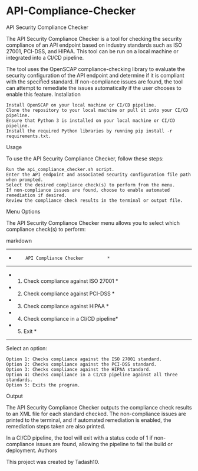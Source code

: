 # API-Compliance-Checker
API Security Compliance Checker

The API Security Compliance Checker is a tool for checking the security compliance of an API endpoint based on industry standards such as ISO 27001, PCI-DSS, and HIPAA. This tool can be run on a local machine or integrated into a CI/CD pipeline.

The tool uses the OpenSCAP compliance-checking library to evaluate the security configuration of the API endpoint and determine if it is compliant with the specified standard. If non-compliance issues are found, the tool can attempt to remediate the issues automatically if the user chooses to enable this feature.
Installation

    Install OpenSCAP on your local machine or CI/CD pipeline.
    Clone the repository to your local machine or pull it into your CI/CD pipeline.
    Ensure that Python 3 is installed on your local machine or CI/CD pipeline.
    Install the required Python libraries by running pip install -r requirements.txt.

Usage

To use the API Security Compliance Checker, follow these steps:

    Run the api_compliance_checker.sh script.
    Enter the API endpoint and associated security configuration file path when prompted.
    Select the desired compliance check(s) to perform from the menu.
    If non-compliance issues are found, choose to enable automated remediation if desired.
    Review the compliance check results in the terminal or output file.

Menu Options

The API Security Compliance Checker menu allows you to select which compliance check(s) to perform:

markdown

*****************************************
*         API Compliance Checker         *
*****************************************
* 1. Check compliance against ISO 27001  *
* 2. Check compliance against PCI-DSS    *
* 3. Check compliance against HIPAA      *
* 4. Check compliance in a CI/CD pipeline*
* 5. Exit                                *
*****************************************
Select an option:

    Option 1: Checks compliance against the ISO 27001 standard.
    Option 2: Checks compliance against the PCI-DSS standard.
    Option 3: Checks compliance against the HIPAA standard.
    Option 4: Checks compliance in a CI/CD pipeline against all three standards.
    Option 5: Exits the program.

Output

The API Security Compliance Checker outputs the compliance check results to an XML file for each standard checked. The non-compliance issues are printed to the terminal, and if automated remediation is enabled, the remediation steps taken are also printed.

In a CI/CD pipeline, the tool will exit with a status code of 1 if non-compliance issues are found, allowing the pipeline to fail the build or deployment.
Authors

This project was created by Tadash10.
